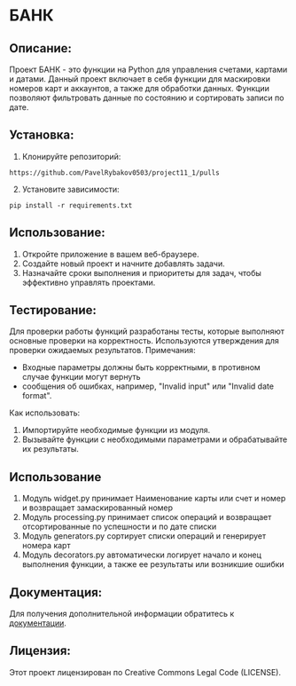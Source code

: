 # БАНК

## Описание:

Проект БАНК - это функции на Python для управления счетами, картами и датами.
Данный проект включает в себя функции для маскировки номеров карт и аккаунтов,
а также для обработки данных.
Функции позволяют фильтровать данные по состоянию и сортировать записи по дате.

## Установка:

1. Клонируйте репозиторий:
```
https://github.com/PavelRybakov0503/project11_1/pulls
```
2. Установите зависимости:
```
pip install -r requirements.txt
```
## Использование:

1. Откройте приложение в вашем веб-браузере.
2. Создайте новый проект и начните добавлять задачи.
3. Назначайте сроки выполнения и приоритеты для задач, чтобы эффективно управлять проектами.

## Тестирование:

Для проверки работы функций разработаны тесты, которые выполняют основные проверки на корректность.
Используются утверждения для проверки ожидаемых результатов.
Примечания:
- Входные параметры должны быть корректными, в противном случае функции могут вернуть
- сообщения об ошибках, например, "Invalid input" или "Invalid date format".

Как использовать:
1. Импортируйте необходимые функции из модуля.
2. Вызывайте функции с необходимыми параметрами и обрабатывайте их результаты.

## Использование

1. Модуль widget.py принимает Наименование карты или счет и номер и возвращает замаскированный номер
2. Модуль processing.py принимает список операций и возвращает отсортированные по успешности и по дате списки
3. Модуль generators.py сортирует списки операций и генерирует номера карт
4. Модуль decorators.py автоматически логирует начало и конец выполнения функции, а также ее результаты или
возникшие ошибки

## Документация:

Для получения дополнительной информации обратитесь к [документации](docs/README.md).

## Лицензия:

Этот проект лицензирован по Creative Commons Legal Code (LICENSE).
